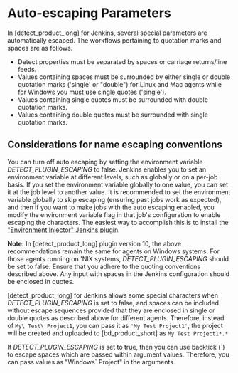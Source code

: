 # Auto-escaping Parameters

In [detect_product_long] for Jenkins, several special parameters are automatically escaped. 
The workflows pertaining to quotation marks and spaces are as follows.

- Detect properties must be separated by spaces or carriage returns/line feeds.
- Values containing spaces must be surrounded by either single or double quotation marks ('single' or "double") for Linux and Mac agents while for Windows you must use single quotes ('single').
- Values containing single quotes must be surrounded with double quotation marks.
- Values containing double quotes must be surrounded with single quotation marks.

## Considerations for name escaping conventions

You can turn off auto escaping by setting the environment variable *DETECT\_PLUGIN\_ESCAPING* to false.
Jenkins enables you to set an environment variable at different levels, such as globally or on a per-job basis. If you set the environment variable globally to one value, you can set it at the job level to another value. It is recommended to set the environment variable globally to skip escaping (ensuring past jobs work as expected), and then if you want to make jobs with the auto escaping enabled, you modify the environment variable flag in that job's configuration to enable escaping the characters. The easiest way to accomplish this is to install the ["Environment Injector" Jenkins plugin](https://plugins.jenkins.io/envinject/).

**Note:** In [detect_product_long] plugin version 10, the above recommendations remain the same for agents on Windows systems.  For those agents running on 'NIX systems, *DETECT\_PLUGIN\_ESCAPING* should be set to false.  Ensure that you adhere to the quoting conventions described above. Any input with spaces in the Jenkins configuration should be enclosed in quotes.

[detect_product_long] for Jenkins allows some special characters when *DETECT\_PLUGIN\_ESCAPING* is set to false, and spaces can be included without escape sequences provided that they are enclosed in single or double quotes as described above for different agents. Therefore, instead of `My\ Test\ Project1`, you can pass it as `'My Test Project1'`, the project will be created and uploaded to [bd_product_short] as `My Test Project1*.*`

If *DETECT\_PLUGIN\_ESCAPING* is set to true, then you can use backtick (\`) to escape spaces which are passed within argument values. Therefore, you can pass values as "Windows` Project" in the arguments.

